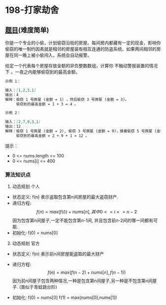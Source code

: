 # 198-打家劫舍

## [题目](https://leetcode-cn.com/problems/house-robber/)(难度简单)

你是一个专业的小偷，计划偷窃沿街的房屋。每间房内都藏有一定的现金，影响你偷窃的唯一制约因素就是相邻的房屋装有相互连通的防盗系统，如果两间相邻的房屋在同一晚上被小偷闯入，系统会自动报警。

给定一个代表每个房屋存放金额的非负整数数组，计算你 不触动警报装置的情况下 ，一夜之内能够偷窃到的最高金额。

~~~markdown
示例 1：

输入：[1,2,3,1]
输出：4
解释：偷窃 1 号房屋 (金额 = 1) ，然后偷窃 3 号房屋 (金额 = 3)。
     偷窃到的最高金额 = 1 + 3 = 4 。

示例 2：

输入：[2,7,9,3,1]
输出：12
解释：偷窃 1 号房屋 (金额 = 2), 偷窃 3 号房屋 (金额 = 9)，接着偷窃 5 号房屋 (金额 = 1)。
     偷窃到的最高金额 = 2 + 9 + 1 = 12 。
~~~

提示：
- 0 <= nums.length <= 100
- 0 <= nums[i] <= 400

### 算法知识点
1. 动态规划 个人
- 状态定义: f(n) 表示盗取包含第n间房屋的最大盗窃财产.
- 递归方程:
$$
f(n) = max(f(i)) + nums[n], 其中 0 <= i <= n-2
$$
因为包含第n间屋子,一定不能包含第n-1间, 并且包含前n-2间的哪一间都有可能.
- 初始化:
f(0) = nums[0]

2. 动态规划 官方
- 状态定义: f(n) 表示前n间房屋能盗取的最大财产
- 递归方程:
$$
f(n) = max(f(n-2) + nums[n], f(n-1))
$$
因为前n间屋子包含两种情况,一种是包含第n间屋子,另一种是不包含第n间屋子. (类似于青蛙跳台阶)

- 初始化:
f(0) = nums[0]
f(1) = max(nums[0],nums[1])